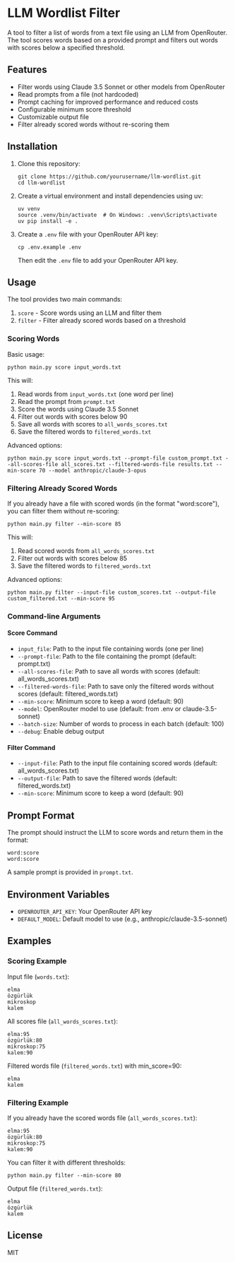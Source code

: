 # LLM Wordlist Filter

A tool to filter a list of words from a text file using an LLM from OpenRouter. The tool scores words based on a provided prompt and filters out words with scores below a specified threshold.

## Features

- Filter words using Claude 3.5 Sonnet or other models from OpenRouter
- Read prompts from a file (not hardcoded)
- Prompt caching for improved performance and reduced costs
- Configurable minimum score threshold
- Customizable output file
- Filter already scored words without re-scoring them

## Installation

1. Clone this repository:
   ```
   git clone https://github.com/yourusername/llm-wordlist.git
   cd llm-wordlist
   ```

2. Create a virtual environment and install dependencies using uv:
   ```
   uv venv
   source .venv/bin/activate  # On Windows: .venv\Scripts\activate
   uv pip install -e .
   ```

3. Create a `.env` file with your OpenRouter API key:
   ```
   cp .env.example .env
   ```
   Then edit the `.env` file to add your OpenRouter API key.

## Usage

The tool provides two main commands:
1. `score` - Score words using an LLM and filter them
2. `filter` - Filter already scored words based on a threshold

### Scoring Words

Basic usage:

```
python main.py score input_words.txt
```

This will:
1. Read words from `input_words.txt` (one word per line)
2. Read the prompt from `prompt.txt`
3. Score the words using Claude 3.5 Sonnet
4. Filter out words with scores below 90
5. Save all words with scores to `all_words_scores.txt`
6. Save the filtered words to `filtered_words.txt`

Advanced options:

```
python main.py score input_words.txt --prompt-file custom_prompt.txt --all-scores-file all_scores.txt --filtered-words-file results.txt --min-score 70 --model anthropic/claude-3-opus
```

### Filtering Already Scored Words

If you already have a file with scored words (in the format "word:score"), you can filter them without re-scoring:

```
python main.py filter --min-score 85
```

This will:
1. Read scored words from `all_words_scores.txt`
2. Filter out words with scores below 85
3. Save the filtered words to `filtered_words.txt`

Advanced options:

```
python main.py filter --input-file custom_scores.txt --output-file custom_filtered.txt --min-score 95
```

### Command-line Arguments

#### Score Command

- `input_file`: Path to the input file containing words (one per line)
- `--prompt-file`: Path to the file containing the prompt (default: prompt.txt)
- `--all-scores-file`: Path to save all words with scores (default: all_words_scores.txt)
- `--filtered-words-file`: Path to save only the filtered words without scores (default: filtered_words.txt)
- `--min-score`: Minimum score to keep a word (default: 90)
- `--model`: OpenRouter model to use (default: from .env or claude-3.5-sonnet)
- `--batch-size`: Number of words to process in each batch (default: 100)
- `--debug`: Enable debug output

#### Filter Command

- `--input-file`: Path to the input file containing scored words (default: all_words_scores.txt)
- `--output-file`: Path to save the filtered words (default: filtered_words.txt)
- `--min-score`: Minimum score to keep a word (default: 90)

## Prompt Format

The prompt should instruct the LLM to score words and return them in the format:

```
word:score
word:score
```

A sample prompt is provided in `prompt.txt`.

## Environment Variables

- `OPENROUTER_API_KEY`: Your OpenRouter API key
- `DEFAULT_MODEL`: Default model to use (e.g., anthropic/claude-3.5-sonnet)

## Examples

### Scoring Example

Input file (`words.txt`):
```
elma
özgürlük
mikroskop
kalem
```

All scores file (`all_words_scores.txt`):
```
elma:95
özgürlük:80
mikroskop:75
kalem:90
```

Filtered words file (`filtered_words.txt`) with min_score=90:
```
elma
kalem
```

### Filtering Example

If you already have the scored words file (`all_words_scores.txt`):
```
elma:95
özgürlük:80
mikroskop:75
kalem:90
```

You can filter it with different thresholds:

```
python main.py filter --min-score 80
```

Output file (`filtered_words.txt`):
```
elma
özgürlük
kalem
```

## License

MIT
